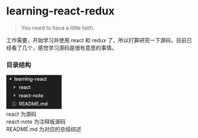 # learning-react-redux

> You need to hava a little faith.

工作需要，开始学习并使用 react 和 redux 了，所以打算研究一下源码，目前已经看了几个，感觉学习源码是很有意思的事情。

### 目录结构
![目录结构](images/image.png)<br>
react 为源码<br>
react-note 为注释版源码<br>
README.md 为对应的总结综述
